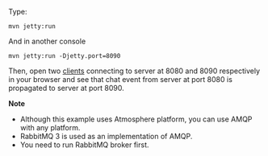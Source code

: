 Type:

```
mvn jetty:run
```

And in another console

```
mvn jetty:run -Djetty.port=8090
```

Then, open two [clients](http://jsbin.com/mupohupufi/1/edit?js,console) connecting to server at 8080 and 8090 respectively in your browser and see that chat event from server at port 8080 is propagated to server at port 8090.

**Note**

* Although this example uses Atmosphere platform, you can use AMQP with any platform.
* RabbitMQ 3 is used as an implementation of AMQP.
* You need to run RabbitMQ broker first.

